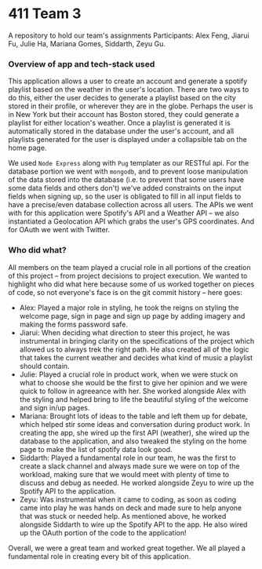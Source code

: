 # 411 Team 3
A repository to hold our team's assignments
Participants: Alex Feng, Jiarui Fu, Julie Ha, Mariana Gomes, Siddarth, Zeyu Gu.

### Overview of app and tech-stack used
This application allows a user to create an account and generate a spotify playlist based on the weather in the user's location. There are two ways to do this, either the user decides to generate a playlist based on the city stored in their profile, or wherever they are in the globe. Perhaps the user is in New York but their account has Boston stored, they could generate a playlist for either location's weather. Once a playlist is generated it is automatically stored in the database under the user's account, and all playlists generated for the user is displayed under a collapsible tab on the home page.

We used `Node Express` along with `Pug` templater as our RESTful api. For the database portion we went with `mongodb`, and to prevent loose manipulation of the data stored into the database (i.e. to prevent that some users have some data fields and others don't) we've added constraints on the input fields when signing up, so the user is obligated to fill in all input fields to have a precise/even database collection across all users. The APIs we went with for this application were Spotify's API and a Weather API – we also instantiated a Geolocation API which grabs the user's GPS coordinates. And for OAuth we went with Twitter.

### Who did what?
All members on the team played a crucial role in all portions of the creation of this project – from project decisions to project execution. We wanted to highlight who did what here because some of us worked together on pieces of code, so not everyone's face is on the git commit history – here goes:
  - Alex: Played a major role in styling, he took the reigns on styling the welcome page, sign in page and sign up page by adding imagery and making the forms password safe.
  - Jiarui: When deciding what direction to steer this project, he was instrumental in bringing clarity on the specifications of the project which allowed us to always trek the right path. He also created all of the logic that takes the current weather and decides what kind of music a playlist should contain.
  - Julie: Played a crucial role in product work, when we were stuck on what to choose she would be the first to give her opinion and we were quick to follow in agreeance with her. She worked alongside Alex with the styling and helped bring to life the beautiful styling of the welcome and sign in/up pages.
  - Mariana: Brought lots of ideas to the table and left them up for debate, which helped stir some ideas and conversation during product work. In creating the app, she wired up the first API (weather), she wired up the database to the application, and also tweaked the styling on the home page to make the list of spotify data look good.
  - Siddarth: Played a fundamental role in our team, he was the first to create a slack channel and always made sure we were on top of the workload, making sure that we would meet with plenty of time to discuss and debug as needed. He worked alongside Zeyu to wire up the Spotify API to the application. 
  - Zeyu: Was instrumental when it came to coding, as soon as coding came into play he was hands on deck and made sure to help anyone that was stuck or needed help. As mentioned above, he worked alongside Siddarth to wire up the Spotify API to the app. He also wired up the OAuth portion of the code to the application!

Overall, we were a great team and worked great together. We all played a fundamental role in creating every bit of this application.

